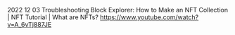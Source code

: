 2022 12 03
Troubleshooting Block Explorer: How to Make an NFT Collection | NFT Tutorial | What are NFTs? https://www.youtube.com/watch?v=A_6vTj887JE